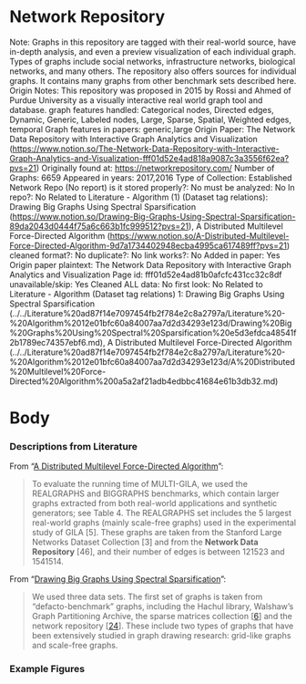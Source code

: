 # Network Repository

Note: Graphs in this repository are tagged with their real-world source, have in-depth analysis, and even a preview visualization of each individual graph. Types of graphs include social networks, infrastructure networks, biological networks, and many others. The repository also offers sources for individual graphs. It contains many graphs from other benchmark sets described here.
Origin Notes: This repository was proposed in 2015 by Rossi and Ahmed of Purdue University as a visually interactive real world graph tool and database.
graph features handled: Categorical nodes, Directed edges, Dynamic, Generic, Labeled nodes, Large, Sparse, Spatial, Weighted edges, temporal
Graph features in papers: generic,large
Origin Paper: The Network Data Repository with Interactive Graph Analytics and Visualization (https://www.notion.so/The-Network-Data-Repository-with-Interactive-Graph-Analytics-and-Visualization-fff01d52e4ad818a9087c3a3556f62ea?pvs=21)
Originally found at: https://networkrepository.com/
Number of Graphs: 6659
Appeared in years: 2017,2016
Type of Collection: Established Network Repo (No report)
is it stored properly?: No
must be analyzed: No
In repo?: No
Related to Literature - Algorithm (1) (Dataset tag relations): Drawing Big Graphs Using Spectral
Sparsification (https://www.notion.so/Drawing-Big-Graphs-Using-Spectral-Sparsification-89da2043d0444f75a6c663b1fc999512?pvs=21), A Distributed Multilevel Force-Directed Algorithm (https://www.notion.so/A-Distributed-Multilevel-Force-Directed-Algorithm-9d7a1734402948ecba4995ca617489ff?pvs=21)
cleaned format?: No
duplicate?: No
link works?: No
Added in paper: Yes
Origin paper plaintext: The Network Data Repository with Interactive Graph Analytics and Visualization
Page id: fff01d52e4ad81b0afcfc431cc32c8df
unavailable/skip: Yes
Cleaned ALL data: No
first look: No
Related to Literature - Algorithm (Dataset tag relations) 1: Drawing Big Graphs Using Spectral
Sparsification (../../Literature%20ad87f14e7097454fb2f784e2c8a2797a/Literature%20-%20Algorithm%2012e01bfc60a84007aa7d2d34293e123d/Drawing%20Big%20Graphs%20Using%20Spectral%20Sparsification%20e5d3efdca48541f2b1789ec74357ebf6.md), A Distributed Multilevel Force-Directed Algorithm (../../Literature%20ad87f14e7097454fb2f784e2c8a2797a/Literature%20-%20Algorithm%2012e01bfc60a84007aa7d2d34293e123d/A%20Distributed%20Multilevel%20Force-Directed%20Algorithm%200a5a2af21adb4edbbc41684e61b3db32.md)

# Body

### Descriptions from Literature

From “[A Distributed Multilevel Force-Directed Algorithm](https://doi.org/10.1109/TPDS.2018.2869805)”:

> To evaluate the running time of MULTI-GILA, we used the REALGRAPHS and BIGGRAPHS benchmarks, which contain larger graphs extracted from both real-world applications and synthetic generators; see Table 4. The REALGRAPHS set includes the 5 largest real-world graphs (mainly scale-free graphs) used in the experimental study of GILA [5]. These graphs are taken from the Stanford Large Networks Dataset Collection [3] and from the **Network Data Repository** [46], and their number of edges is between 121523 and 1541514.
> 

From “[Drawing Big Graphs Using Spectral Sparsification](https://link.springer.com/chapter/10.1007/978-3-319-73915-1_22)”:

> We used three data sets. The first set of graphs is taken from “defacto-benchmark” graphs, including the Hachul library, Walshaw’s Graph Partitioning Archive, the sparse matrices collection [[6](https://link.springer.com/chapter/10.1007/978-3-319-73915-1_22#ref-CR6)] and the network repository [[24](https://link.springer.com/chapter/10.1007/978-3-319-73915-1_22#ref-CR24)]. These include two types of graphs that have been extensively studied in graph drawing research: grid-like graphs and scale-free graphs.
> 

### Example Figures